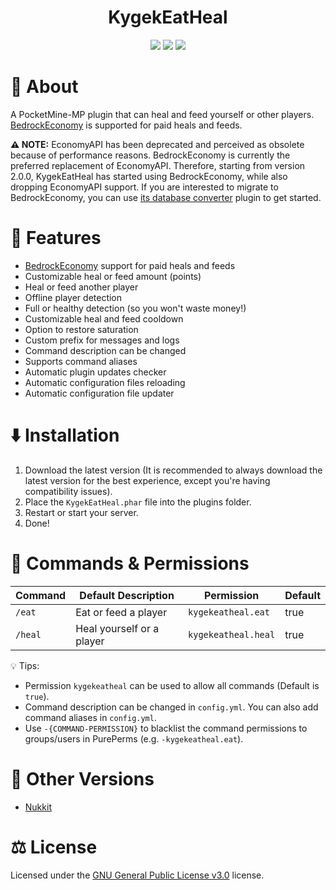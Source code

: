 <h1 align="center">KygekEatHeal</h1>

<p align="center">

<img src="https://poggit.pmmp.io/shield.dl.total/KygekEatHeal?style=for-the-badge" />
<img src="https://img.shields.io/github/license/thebigcrafter/KygekEatHeal?style=for-the-badge" />
<img src="https://img.shields.io/discord/970294579372912700?color=7289DA&label=discord&logo=discord&style=for-the-badge" />

</p>

# 📖 About

A PocketMine-MP plugin that can heal and feed yourself or other players. [BedrockEconomy](https://github.com/cooldogedev/BedrockEconomy) is supported for paid heals and feeds.

**⚠️ NOTE:** EconomyAPI has been deprecated and perceived as obsolete because of performance reasons. BedrockEconomy is currently the preferred replacement of EconomyAPI. Therefore, starting from version 2.0.0, KygekEatHeal has started using BedrockEconomy, while also dropping EconomyAPI support. If you are interested to migrate to BedrockEconomy, you can use [its database converter](https://github.com/cooldogedev/EconAPIToBE) plugin to get started.

# 🧩 Features

- [BedrockEconomy](https://github.com/cooldogedev/BedrockEconomy) support for paid heals and feeds
- Customizable heal or feed amount (points)
- Heal or feed another player
- Offline player detection
- Full or healthy detection (so you won't waste money!)
- Customizable heal and feed cooldown
- Option to restore saturation
- Custom prefix for messages and logs
- Command description can be changed
- Supports command aliases
- Automatic plugin updates checker
- Automatic configuration files reloading
- Automatic configuration file updater

# ⬇️ Installation

1. Download the latest version (It is recommended to always download the latest version for the best experience, except you're having compatibility issues).
2. Place the `KygekEatHeal.phar` file into the plugins folder.
3. Restart or start your server.
4. Done!

# 📜 Commands & Permissions

| Command | Default Description | Permission | Default |
| --- | --- | --- | --- |
| `/eat` | Eat or feed a player | `kygekeatheal.eat` | true |
| `/heal` | Heal yourself or a player | `kygekeatheal.heal` | true |

💡 Tips:
- Permission `kygekeatheal` can be used to allow all commands (Default is `true`).
- Command description can be changed in `config.yml`. You can also add command aliases in `config.yml`.
- Use `-{COMMAND-PERMISSION}` to blacklist the command permissions to groups/users in PurePerms (e.g. `-kygekeatheal.eat`).

# 🚢 Other Versions

- [Nukkit](https://github.com/KygekTeam/KygekEatHeal-Nukkit)

# ⚖️ License

Licensed under the [GNU General Public License v3.0](https://github.com/thebigcrafter/KygekEatHeal/blob/pm4/LICENSE) license.

